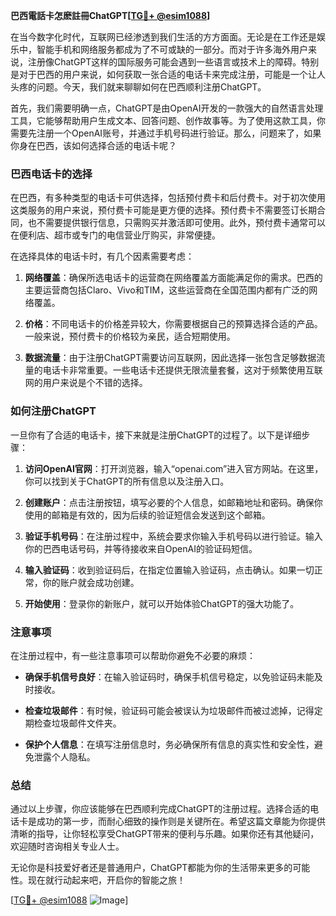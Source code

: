 **巴西電話卡怎麽註冊ChatGPT[[TG💪+ @esim1088](https://t.me/s/esim1088)]**

在当今数字化时代，互联网已经渗透到我们生活的方方面面。无论是在工作还是娱乐中，智能手机和网络服务都成为了不可或缺的一部分。而对于许多海外用户来说，注册像ChatGPT这样的国际服务可能会遇到一些语言或技术上的障碍。特别是对于巴西的用户来说，如何获取一张合适的电话卡来完成注册，可能是一个让人头疼的问题。今天，我们就来聊聊如何在巴西顺利注册ChatGPT。

首先，我们需要明确一点，ChatGPT是由OpenAI开发的一款强大的自然语言处理工具，它能够帮助用户生成文本、回答问题、创作故事等。为了使用这款工具，你需要先注册一个OpenAI账号，并通过手机号码进行验证。那么，问题来了，如果你身在巴西，该如何选择合适的电话卡呢？

### 巴西电话卡的选择

在巴西，有多种类型的电话卡可供选择，包括预付费卡和后付费卡。对于初次使用这类服务的用户来说，预付费卡可能是更方便的选择。预付费卡不需要签订长期合同，也不需要提供银行信息，只需购买并激活即可使用。此外，预付费卡通常可以在便利店、超市或专门的电信营业厅购买，非常便捷。

在选择具体的电话卡时，有几个因素需要考虑：

1. **网络覆盖**：确保所选电话卡的运营商在网络覆盖方面能满足你的需求。巴西的主要运营商包括Claro、Vivo和TIM，这些运营商在全国范围内都有广泛的网络覆盖。

2. **价格**：不同电话卡的价格差异较大，你需要根据自己的预算选择合适的产品。一般来说，预付费卡的价格较为亲民，适合短期使用。

3. **数据流量**：由于注册ChatGPT需要访问互联网，因此选择一张包含足够数据流量的电话卡非常重要。一些电话卡还提供无限流量套餐，这对于频繁使用互联网的用户来说是个不错的选择。

### 如何注册ChatGPT

一旦你有了合适的电话卡，接下来就是注册ChatGPT的过程了。以下是详细步骤：

1. **访问OpenAI官网**：打开浏览器，输入“openai.com”进入官方网站。在这里，你可以找到关于ChatGPT的所有信息以及注册入口。

2. **创建账户**：点击注册按钮，填写必要的个人信息，如邮箱地址和密码。确保你使用的邮箱是有效的，因为后续的验证短信会发送到这个邮箱。

3. **验证手机号码**：在注册过程中，系统会要求你输入手机号码以进行验证。输入你的巴西电话号码，并等待接收来自OpenAI的验证码短信。

4. **输入验证码**：收到验证码后，在指定位置输入验证码，点击确认。如果一切正常，你的账户就会成功创建。

5. **开始使用**：登录你的新账户，就可以开始体验ChatGPT的强大功能了。

### 注意事项

在注册过程中，有一些注意事项可以帮助你避免不必要的麻烦：

- **确保手机信号良好**：在输入验证码时，确保手机信号稳定，以免验证码未能及时接收。
  
- **检查垃圾邮件**：有时候，验证码可能会被误认为垃圾邮件而被过滤掉，记得定期检查垃圾邮件文件夹。

- **保护个人信息**：在填写注册信息时，务必确保所有信息的真实性和安全性，避免泄露个人隐私。

### 总结

通过以上步骤，你应该能够在巴西顺利完成ChatGPT的注册过程。选择合适的电话卡是成功的第一步，而耐心细致的操作则是关键所在。希望这篇文章能为你提供清晰的指导，让你轻松享受ChatGPT带来的便利与乐趣。如果你还有其他疑问，欢迎随时咨询相关专业人士。

无论你是科技爱好者还是普通用户，ChatGPT都能为你的生活带来更多的可能性。现在就行动起来吧，开启你的智能之旅！

[[TG💪+ @esim1088](https://t.me/s/esim1088) ![Image](https://i.postimg.cc/4NQfJmqS/Snipaste-2025-05-13-00-14-12.png)]
